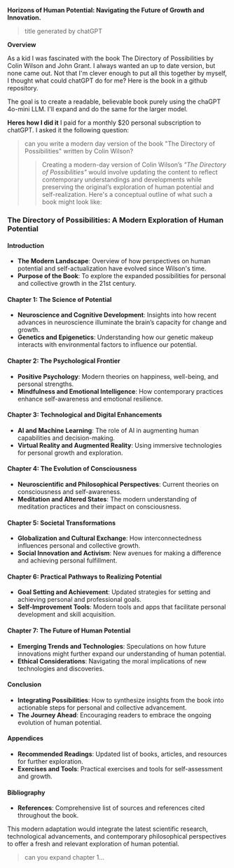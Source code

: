 **Horizons of Human Potential: Navigating the Future of Growth and Innovation.**
>title generated by chatGPT

**Overview**

As a kid I was fascinated with the book The Directory of Possibilities by Colin Wilson and John Grant. I always wanted an up to date version, but none came out. Not that I'm clever enough to put all this together by myself, I thought what could chatGPT do for me? Here is the book in a github repository.

The goal is to create a readable, believable book purely using the chaGPT 4o-mini LLM. I'll expand and do the same for the larger model. 

**Heres how I did it**
I paid for a monthly $20 personal subscription to chatGPT.
I asked it the following question:
> can you write a modern day version of the book "The Directory of Possibilities" written by Colin Wilson?
>> Creating a modern-day version of Colin Wilson’s *"The Directory of Possibilities"* would involve updating the content to reflect contemporary understandings and developments while preserving the original’s exploration of human potential and self-realization. Here's a conceptual outline of what such a book might look like:

### **The Directory of Possibilities: A Modern Exploration of Human Potential**

#### **Introduction**
- **The Modern Landscape**: Overview of how perspectives on human potential and self-actualization have evolved since Wilson's time.
- **Purpose of the Book**: To explore the expanded possibilities for personal and collective growth in the 21st century.

#### **Chapter 1: The Science of Potential**
- **Neuroscience and Cognitive Development**: Insights into how recent advances in neuroscience illuminate the brain’s capacity for change and growth.
- **Genetics and Epigenetics**: Understanding how our genetic makeup interacts with environmental factors to influence our potential.

#### **Chapter 2: The Psychological Frontier**
- **Positive Psychology**: Modern theories on happiness, well-being, and personal strengths.
- **Mindfulness and Emotional Intelligence**: How contemporary practices enhance self-awareness and emotional resilience.

#### **Chapter 3: Technological and Digital Enhancements**
- **AI and Machine Learning**: The role of AI in augmenting human capabilities and decision-making.
- **Virtual Reality and Augmented Reality**: Using immersive technologies for personal growth and exploration.

#### **Chapter 4: The Evolution of Consciousness**
- **Neuroscientific and Philosophical Perspectives**: Current theories on consciousness and self-awareness.
- **Meditation and Altered States**: The modern understanding of meditation practices and their impact on consciousness.

#### **Chapter 5: Societal Transformations**
- **Globalization and Cultural Exchange**: How interconnectedness influences personal and collective growth.
- **Social Innovation and Activism**: New avenues for making a difference and achieving personal fulfillment.

#### **Chapter 6: Practical Pathways to Realizing Potential**
- **Goal Setting and Achievement**: Updated strategies for setting and achieving personal and professional goals.
- **Self-Improvement Tools**: Modern tools and apps that facilitate personal development and skill acquisition.

#### **Chapter 7: The Future of Human Potential**
- **Emerging Trends and Technologies**: Speculations on how future innovations might further expand our understanding of human potential.
- **Ethical Considerations**: Navigating the moral implications of new technologies and discoveries.

#### **Conclusion**
- **Integrating Possibilities**: How to synthesize insights from the book into actionable steps for personal and collective advancement.
- **The Journey Ahead**: Encouraging readers to embrace the ongoing evolution of human potential.

#### **Appendices**
- **Recommended Readings**: Updated list of books, articles, and resources for further exploration.
- **Exercises and Tools**: Practical exercises and tools for self-assessment and growth.

#### **Bibliography**
- **References**: Comprehensive list of sources and references cited throughout the book.

This modern adaptation would integrate the latest scientific research, technological advancements, and contemporary philosophical perspectives to offer a fresh and relevant exploration of human potential.

>can you expand chapter 1...

